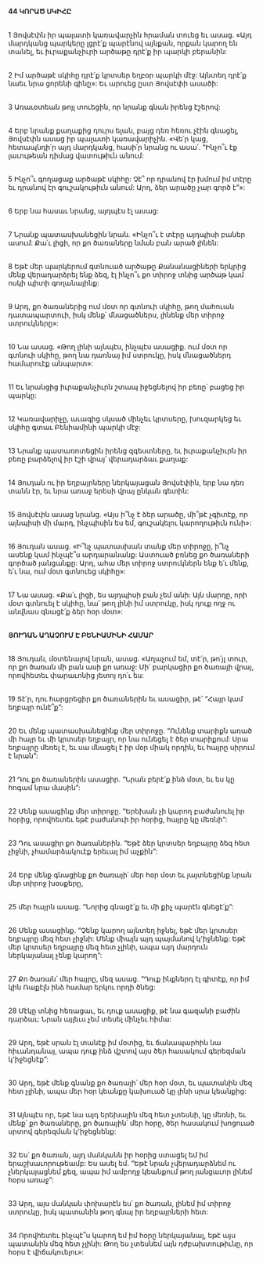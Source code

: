 **44 ԿՈՐԱԾ ՍԿԻՀԸ**

\
1 Յովսէփն իր պալատի կառավարչին հրաման տուեց եւ ասաց. «Այդ մարդկանց պարկերը լցրէ՛ք պարէնով այնքան, որքան կարող են տանել, եւ իւրաքանչիւրի արծաթը դրէ՛ք իր պարկի բերանին:

\
2 Իմ արծաթէ սկիհը դրէ՛ք կրտսեր եղբօր պարկի մէջ: Այնտեղ դրէ՛ք նաեւ նրա ցորենի գինը»: Եւ արուեց ըստ Յովսէփի ասածի:

\
3 Առաւօտեան թոյլ տուեցին, որ նրանք գնան իրենց էշերով:

\
4 Երբ նրանք քաղաքից դուրս ելան, բայց դեռ հեռու չէին գնացել, Յովսէփն ասաց իր պալատի կառավարիչին. «Վե՛ր կաց, հետապնդի՛ր այդ մարդկանց, հասի՛ր նրանց ու ասա՛. “Ինչո՞ւ էք լաւութեան դիմաց վատութիւն անում:

\
5 Ինչո՞ւ գողացաք արծաթէ սկիհը: Չէ՞ որ դրանով էր խմում իմ տէրը եւ դրանով էր գուշակութիւն անում: Արդ, ձեր արածը չար գործ է”»:

\
6 Երբ նա հասաւ նրանց, այդպէս էլ ասաց:

\
7 Նրանք պատասխանեցին նրան. «Ինչո՞ւ է տէրը այդպիսի բաներ ասում: Քա՛ւ լիցի, որ քո ծառաները նման բան արած լինեն:

\
8 Եթէ մեր պարկերում գտնուած արծաթը Քանանացիների երկրից մենք վերադարձրել ենք ձեզ, էլ ինչո՞ւ քո տիրոջ տնից արծաթ կամ ոսկի պիտի գողանայինք:

\
9 Արդ, քո ծառաներից ում մօտ որ գտնուի սկիհը, թող մահուան դատապարտուի, իսկ մենք՝ մնացածներս, լինենք մեր տիրոջ ստրուկները»:

\
10 Նա ասաց. «Թող լինի այնպէս, ինչպէս ասացիք. ում մօտ որ գտնուի սկիհը, թող նա դառնայ իմ ստրուկը, իսկ մնացածներդ համարուէք անպարտ»:

\
11 Եւ նրանցից իւրաքանչիւրն շտապ իջեցնելով իր բեռը՝ բացեց իր պարկը:

\
12 Կառավարիչը, աւագից սկսած մինչեւ կրտսերը, խուզարկեց եւ սկիհը գտաւ Բենիամինի պարկի մէջ:

\
13 Նրանք պատառոտեցին իրենց զգեստները, եւ իւրաքանչիւրն իր բեռը բարձելով իր էշի վրայ՝ վերադարձաւ քաղաք:

\
14 Յուդան ու իր եղբայրները ներկայացան Յովսէփին, երբ նա դեռ տանն էր, եւ նրա առաջ երեսի վրայ ընկան գետին:

\
15 Յովսէփն ասաց նրանց. «Այս ի՞նչ է ձեր արածը, մի՞թէ չգիտէք, որ այնպիսի մի մարդ, ինչպիսին ես եմ, գուշակելու կարողութիւն ունի»:

\
16 Յուդան ասաց. «Ի՞նչ պատասխան տանք մեր տիրոջը, ի՞նչ ասենք կամ ինչպէ՞ս արդարանանք: Աստուած բռնեց քո ծառաների գործած յանցանքը: Արդ, ահա մեր տիրոջ ստրուկներն ենք ե՛ւ մենք, ե՛ւ նա, ում մօտ գտնուեց սկիհը»:

\
17 Նա ասաց. «Քա՛ւ լիցի, ես այդպիսի բան չեմ անի: Այն մարդը, որի մօտ գտնուել է սկիհը, նա՛ թող լինի իմ ստրուկը, իսկ դուք ողջ ու անվնաս գնացէ՛ք ձեր հօր մօտ»:

\
**ՅՈՒԴԱՆ ԱՂԱՉՈՒՄ Է ԲԵՆԻԱՄԻՆԻ ՀԱՄԱՐ**

\
18 Յուդան, մօտենալով նրան, ասաց. «Աղաչում եմ, տէ՛ր, թո՛յլ տուր, որ քո ծառան մի բան ասի քո առաջ: Մի՛ բարկացիր քո ծառայի վրայ, որովհետեւ փարաւոնից յետոյ դո՛ւ ես:

\
19 Տէ՛ր, դու հարցրեցիր քո ծառաներին եւ ասացիր, թէ՝ “Հայր կամ եղբայր ունէ՞ք”:

\
20 Եւ մենք պատասխանեցինք մեր տիրոջը. “Ունենք տարիքն առած մի հայր եւ մի կրտսեր եղբայր, որ նա ունեցել է ծեր տարիքում: Սրա եղբայրը մեռել է, եւ սա մնացել է իր մօր միակ որդին, եւ հայրը սիրում է նրան”:

\
21 Դու քո ծառաներին ասացիր. “Նրան բերէ՛ք ինձ մօտ, եւ ես կը հոգամ նրա մասին”:

\
22 Մենք ասացինք մեր տիրոջը. “Երեխան չի կարող բաժանուել իր հօրից, որովհետեւ եթէ բաժանուի իր հօրից, հայրը կը մեռնի”:

\
23 Դու ասացիր քո ծառաներին. “Եթէ ձեր կրտսեր եղբայրը ձեզ հետ չիջնի, չհամարձակուէք երեւալ իմ աչքին”:

\
24 Երբ մենք գնացինք քո ծառայի՝ մեր հօր մօտ եւ յայտնեցինք նրան մեր տիրոջ խօսքերը,

\
25 մեր հայրն ասաց. “Նորից գնացէ՛ք եւ մի քիչ պարէն գնեցէ՛ք”:

\
26 Մենք ասացինք. “Չենք կարող այնտեղ իջնել, եթէ մեր կրտսեր եղբայրը մեզ հետ չիջնի: Մենք միայն այդ պայմանով կ՚իջնենք: Եթէ մեր կրտսեր եղբայրը մեզ հետ չլինի, ապա այդ մարդուն ներկայանալ չենք կարող”:

\
27 Քո ծառան՝ մեր հայրը, մեզ ասաց. “Դուք ինքներդ էլ գիտէք, որ իմ կին Ռաքէլն ինձ համար երկու որդի ծնեց:

\
28 Մէկը տնից հեռացաւ, եւ դուք ասացիք, թէ նա գազանի բաժին դարձաւ: Նրան այլեւս չեմ տեսել մինչեւ հիմա:

\
29 Արդ, եթէ սրան էլ տանէք իմ մօտից, եւ ճանապարհին նա հիւանդանայ, ապա դուք ինձ վշտով այս ծեր հասակում գերեզման կ՚իջեցնէք”:

\
30 Արդ, եթէ մենք գնանք քո ծառայի՝ մեր հօր մօտ, եւ պատանին մեզ հետ չլինի, ապա մեր հօր կեանքը կախուած կը լինի սրա կեանքից:

\
31 Այնպէս որ, եթէ նա այդ երեխային մեզ հետ չտեսնի, կը մեռնի, եւ մենք՝ քո ծառաները, քո ծառային՝ մեր հօրը, ծեր հասակում խոցուած սրտով գերեզման կ՚իջեցնենք:

\
32 Ես՝ քո ծառան, այդ մանկանն իր հօրից ստացել եմ իմ երաշխաւորութեամբ: Ես ասել եմ. “Եթէ նրան չվերադարձնեմ ու չներկայացնեմ քեզ, ապա իմ ամբողջ կեանքում թող յանցաւոր լինեմ հօրս առաջ”:

\
33 Արդ, այս մանկան փոխարէն ես՝ քո ծառան, լինեմ իմ տիրոջ ստրուկը, իսկ պատանին թող գնայ իր եղբայրների հետ:

\
34 Որովհետեւ ինչպէ՞ս կարող եմ իմ հօրը ներկայանալ, եթէ այս պատանին մեզ հետ չլինի: Թող ես չտեսնեմ այն դժբախտութիւնը, որ հօրս է վիճակուելու»:
